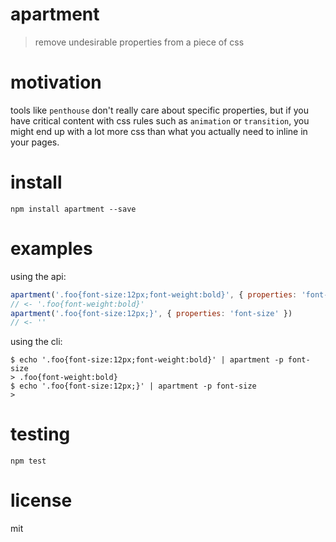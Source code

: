 # apartment

> remove undesirable properties from a piece of css

# motivation

tools like `penthouse` don't really care about specific properties, but if you have critical content with css rules such as `animation` or `transition`, you might end up with a lot more css than what you actually need to inline in your pages.

# install

```shell
npm install apartment --save
```

# examples

using the api:

```js
apartment('.foo{font-size:12px;font-weight:bold}', { properties: 'font-size' })
// <- '.foo{font-weight:bold}'
apartment('.foo{font-size:12px;}', { properties: 'font-size' })
// <- ''
```

using the cli:

```shell
$ echo '.foo{font-size:12px;font-weight:bold}' | apartment -p font-size
> .foo{font-weight:bold}
$ echo '.foo{font-size:12px;}' | apartment -p font-size
>
```

# testing

```shell
npm test
```

# license

mit
